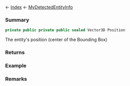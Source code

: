 ← [Index](Api-Index) ← [MyDetectedEntityInfo](Sandbox.ModAPI.Ingame.MyDetectedEntityInfo)

### Summary

```csharp
private public private public sealed Vector3D Position
```

The entity's position (center of the Bounding Box)

### Returns

### Example

### Remarks

